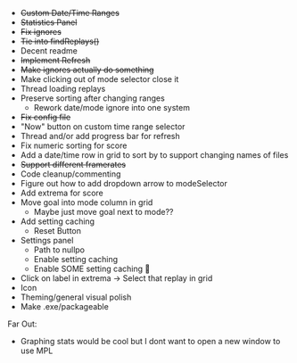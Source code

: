 - ~~Custom Date/Time Ranges~~
- ~~Statistics Panel~~
- ~~Fix ignores~~
- ~~Tie into findReplays()~~
- Decent readme
- ~~Implement Refresh~~
- ~~Make ignores actually do something~~
- Make clicking out of mode selector close it
- Thread loading replays
- Preserve sorting after changing ranges
  - Rework date/mode ignore into one system
- ~~Fix config file~~
- "Now" button on custom time range selector
- Thread and/or add progress bar for refresh
- Fix numeric sorting for score
- Add a date/time row in grid to sort by to support changing names of files
- ~~Support different framerates~~
- Code cleanup/commenting
- Figure out how to add dropdown arrow to modeSelector
- Add extrema for score
- Move goal into mode column in grid
  - Maybe just move goal next to mode??
- Add setting caching
  - Reset Button
- Settings panel
  - Path to nullpo
  - Enable setting caching
  - Enable SOME setting caching 🧠
- Click on label in extrema -> Select that replay in grid
- Icon
- Theming/general visual polish
- Make .exe/packageable

Far Out:
- Graphing stats would be cool but I dont want to open a new window to use MPL